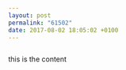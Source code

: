 ```yaml
---
layout: post
permalink: "61502"
date: 2017-08-02 18:05:02 +0100
---
```

![]()
  
this is the content
